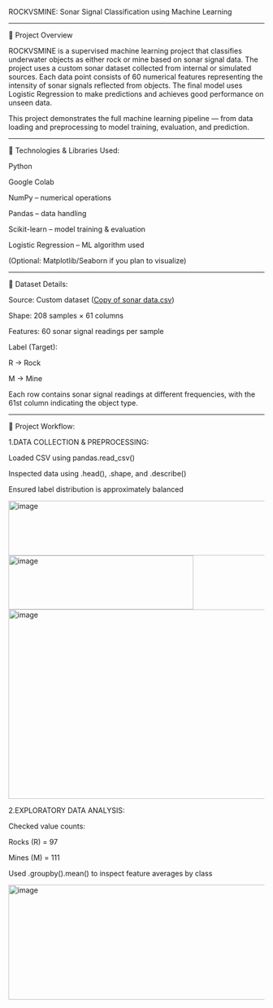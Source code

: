 ROCKVSMINE: Sonar Signal Classification using Machine Learning

----------------------------------------------------------------------------------------------------------------------------------------------

📌 Project Overview

ROCKVSMINE is a supervised machine learning project that classifies underwater objects as either rock or mine based on sonar signal data. The project uses a custom sonar dataset collected from internal or simulated sources. Each data point consists of 60 numerical features representing the intensity of sonar signals reflected from objects. The final model uses Logistic Regression to make predictions and achieves good performance on unseen data.

This project demonstrates the full machine learning pipeline — from data loading and preprocessing to model training, evaluation, and prediction.

-------------------------------------------------------------------------------------------------------------------------------------------------

🧠 Technologies & Libraries Used:

Python

Google Colab

NumPy – numerical operations

Pandas – data handling

Scikit-learn – model training & evaluation

Logistic Regression – ML algorithm used

(Optional: Matplotlib/Seaborn if you plan to visualize)

-------------------------------------------------------------------------------------------------------------------------------------------------


📁 Dataset Details:

Source: Custom dataset ([Copy of sonar data.csv](https://drive.google.com/file/d/1pQxtljlNVh0DHYg-Ye7dtpDTlFceHVfa/view))

Shape: 208 samples × 61 columns

Features: 60 sonar signal readings per sample

Label (Target):

R → Rock

M → Mine

Each row contains sonar signal readings at different frequencies, with the 61st column indicating the object type.

-------------------------------------------------------------------------------------------------------------------------------------------------

🧪 Project Workflow:

1.DATA COLLECTION & PREPROCESSING:

Loaded CSV using pandas.read_csv()

Inspected data using .head(), .shape, and .describe()

Ensured label distribution is approximately balanced

<img width="1485" height="108" alt="image" src="https://github.com/user-attachments/assets/113bad80-39c9-4276-b4b0-b33d9f97e036" />

<img width="364" height="106" alt="image" src="https://github.com/user-attachments/assets/ecce392d-1ed0-4247-8021-3914fdd0d90c" />

<img width="1861" height="373" alt="image" src="https://github.com/user-attachments/assets/8e4d95bc-f066-40a9-b934-a0528005de1b" />

2.EXPLORATORY DATA ANALYSIS:

Checked value counts:

Rocks (R) = 97

Mines (M) = 111

Used .groupby().mean() to inspect feature averages by class

<img width="1854" height="226" alt="image" src="https://github.com/user-attachments/assets/c4bde864-7cd9-4502-b389-ab807c05c5d4" />

